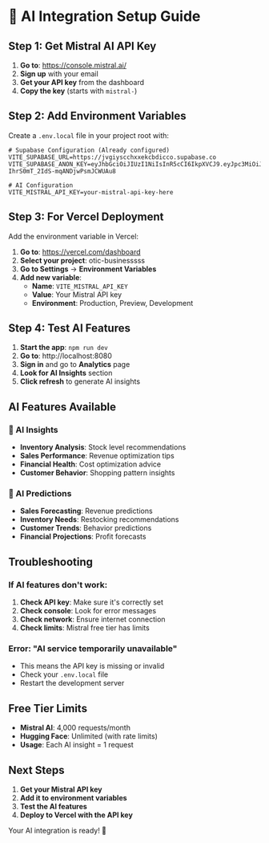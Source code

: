 # 🤖 AI Integration Setup Guide

## Step 1: Get Mistral AI API Key

1. **Go to**: https://console.mistral.ai/
2. **Sign up** with your email
3. **Get your API key** from the dashboard
4. **Copy the key** (starts with `mistral-`)

## Step 2: Add Environment Variables

Create a `.env.local` file in your project root with:

```env
# Supabase Configuration (Already configured)
VITE_SUPABASE_URL=https://jvgiyscchxxekcbdicco.supabase.co
VITE_SUPABASE_ANON_KEY=eyJhbGciOiJIUzI1NiIsInR5cCI6IkpXVCJ9.eyJpc3MiOiJzdXBhYmFzZSIsInJlZiI6Imp2Z2l5c2NjaHh4ZWtjYmRpY2NvIiwicm9sZSI6ImFub24iLCJpYXQiOjE3NTcxNDc0MTAsImV4cCI6MjA3MjcyMzQxMH0.TPHpZCjKC0Xb-IhrS0mT_2IdS-mqANDjwPsmJCWUAu8

# AI Configuration
VITE_MISTRAL_API_KEY=your-mistral-api-key-here
```

## Step 3: For Vercel Deployment

Add the environment variable in Vercel:

1. **Go to**: https://vercel.com/dashboard
2. **Select your project**: otic-businesssss
3. **Go to Settings** → **Environment Variables**
4. **Add new variable**:
   - **Name**: `VITE_MISTRAL_API_KEY`
   - **Value**: Your Mistral API key
   - **Environment**: Production, Preview, Development

## Step 4: Test AI Features

1. **Start the app**: `npm run dev`
2. **Go to**: http://localhost:8080
3. **Sign in** and go to **Analytics** page
4. **Look for AI Insights** section
5. **Click refresh** to generate AI insights

## AI Features Available

### 🧠 AI Insights
- **Inventory Analysis**: Stock level recommendations
- **Sales Performance**: Revenue optimization tips
- **Financial Health**: Cost optimization advice
- **Customer Behavior**: Shopping pattern insights

### 🔮 AI Predictions
- **Sales Forecasting**: Revenue predictions
- **Inventory Needs**: Restocking recommendations
- **Customer Trends**: Behavior predictions
- **Financial Projections**: Profit forecasts

## Troubleshooting

### If AI features don't work:
1. **Check API key**: Make sure it's correctly set
2. **Check console**: Look for error messages
3. **Check network**: Ensure internet connection
4. **Check limits**: Mistral free tier has limits

### Error: "AI service temporarily unavailable"
- This means the API key is missing or invalid
- Check your `.env.local` file
- Restart the development server

## Free Tier Limits

- **Mistral AI**: 4,000 requests/month
- **Hugging Face**: Unlimited (with rate limits)
- **Usage**: Each AI insight = 1 request

## Next Steps

1. **Get your Mistral API key**
2. **Add it to environment variables**
3. **Test the AI features**
4. **Deploy to Vercel with the API key**

Your AI integration is ready! 🚀
